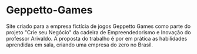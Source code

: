 # Geppetto-Games
Site criado para a empresa fictícia de jogos Geppetto Games como parte do projeto "Crie seu Negócio" da cadeira de Empreendedorismo e Inovação do professor Arivaldo. A proposta do trabalho é por em prática as habilidades aprendidas em sala, criando uma empresa do zero no Brasil.
